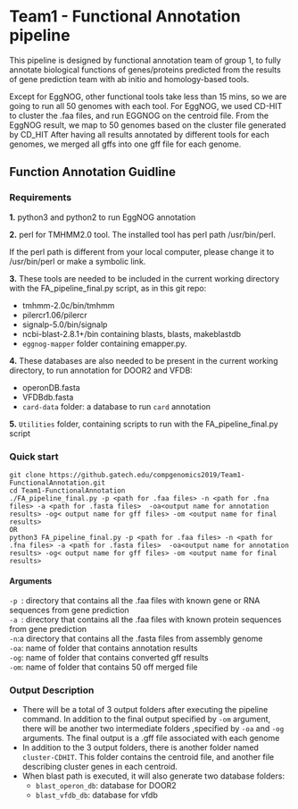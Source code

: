 # Team1 - Functional Annotation pipeline
This pipeline is designed by functional annotation team of group 1, to fully annotate biological functions of genes/proteins predicted from the results of gene prediction team with ab initio and homology-based tools. <br />

Except for EggNOG, other functional tools take less than 15 mins, so we are going to run all 50 genomes with each tool.
For EggNOG, we used CD-HIT to cluster the .faa files, and run EGGNOG on the centroid file. From the EggNOG result, we
map to 50 genomes based on the cluster file generated by CD_HIT
After having all results annotated by different tools for each genomes, we merged all gffs into one gff file for each genome. <br />
## Function Annotation Guidline
### Requirements
**1.** python3 and python2 to run EggNOG annotation <br />

**2.** perl for TMHMM2.0 tool. The installed tool has perl path /usr/bin/perl. <br /> 

If the perl path is different from your local computer, please change it to /usr/bin/perl or make a symbolic link.  <br />

**3.** These tools are needed to be included in the current working directory with the FA_pipeline_final.py script, as in this git repo:
  * tmhmm-2.0c/bin/tmhmm
  * pilercr1.06/pilercr
  * signalp-5.0/bin/signalp
  * ncbi-blast-2.8.1+/bin containing blasts, blasts, makeblastdb
  * `eggnog-mapper` folder containing emapper.py. 
  
**4.** These databases are also needed to be present in the current working directory, to run annotation for DOOR2 and VFDB:
  * operonDB.fasta
  * VFDBdb.fasta 
  * `card-data` folder: a database to run `card` annotation 
  
**5.** `Utilities` folder, containing scripts to run with the FA_pipeline_final.py script <br /> 

### Quick start
~~~~
git clone https://github.gatech.edu/compgenomics2019/Team1-FunctionalAnnotation.git 
cd Team1-FunctionalAnnotation 
./FA_pipeline_final.py -p <path for .faa files> -n <path for .fna files> -a <path for .fasta files>  -oa<output name for annotation results> -og< output name for gff files> -om <output name for final results> 
OR
python3 FA_pipeline_final.py -p <path for .faa files> -n <path for .fna files> -a <path for .fasta files>  -oa<output name for annotation results> -og< output name for gff files> -om <output name for final results>
~~~~
#### Arguments
`-p `: directory that contains all the .faa files with known gene or RNA sequences from gene prediction <br />
`-a `: directory that contains all the .faa files with known protein sequences from gene prediction <br />
`-n`:a directory that contains all the .fasta files from assembly genome <br />
`-oa`: name of folder that contains annotation results<br />
`-og`: name of folder that contains converted gff results <br />
`-om`: name of folder that contains 50 off merged file 
### Output Description
- There will be a total of 3 output folders after executing the pipeline command. In addition to the final output specified by `-om` argument, there will be another two intermediate folders ,specified by `-oa` and `-og` arguments. The final output is a .gff file associated with each genome <br />
- In addition to the 3 output folders, there is another folder named `cluster-CDHIT`. This folder contains the centroid file, and another file describing cluster genes in each centroid. <br />
- When blast path is executed, it will also generate two database folders:
  * `blast_operon_db`: database for DOOR2
  * `blast_vfdb_db`: database for vfdb


